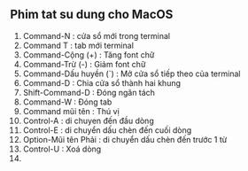 ## Phim tat su dung cho MacOS

1. Command-N : cửa sổ mới trong terminal
2. Command T : tab mới terminal
3. Command-Cộng (+) : Tăng font chữ
4. Command-Trừ (-) : Giảm font chữ
5. Command-Dấu huyền (`) : Mở cửa sổ tiếp theo của terminal
6. Command-D : Chia cửa sổ thành hai khung
7. Shift-Command-D : Đóng ngăn tách
8. Command-W : Đóng tab
9. Command mũi tên : Thú vị
10. Control-A : di chuyen đến đầu dòng
11. Control-E : di chuyển dấu chèn đến cuối dòng
12. Option-Mũi tên Phải : di chuyển dấu chèn đến trước 1 từ
13. Control-U : Xoá dòng
14. 
